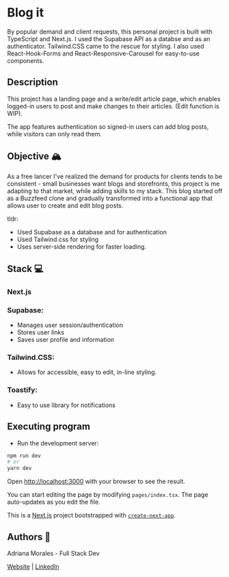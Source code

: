 # Blog it 

By popular demand and client requests, this personal project is built with TypeScript and Next.js. I used the Supabase API as a databse and as an authenticator. Tailwind.CSS came to the rescue for styling. I also used React-Hook-Forms and React-Responsive-Carousel for easy-to-use components.

## Description

This project has a landing page and a write/edit article page, which enables logged-in users to post and make changes to their articles. (Edit function is WIP).

The app features authentication so signed-in users can add blog posts, while visitors can only read them.

## Objective 🏔️

As a free lancer I've realized the demand for products for clients tends to be  consistent - small businesses want blogs and storefronts, this project is me adapting to that market, while adding skills to my stack. 
This blog started off as a Buzzfeed clone and gradually transformed into a functional app that allows user to create and edit blog posts. 

tldr:

- Used Supabase as a database and for authentication
- Used Tailwind.css for styling
- Uses server-side rendering for faster loading.

## Stack 💻

### Next.js

### Supabase:

- Manages user session/authentication
- Stores user links
- Saves user profile and information

### Tailwind.CSS:

- Allows for accessible, easy to edit, in-line styling.

### Toastify:

- Easy to use library for notifications

## Executing program

- Run the development server:

```bash
npm run dev
# or
yarn dev
```

Open [http://localhost:3000](http://localhost:3000) with your browser to see the result.

You can start editing the page by modifying `pages/index.tsx`. The page auto-updates as you edit the file.

This is a [Next.js](https://nextjs.org/) project bootstrapped with [`create-next-app`](https://github.com/vercel/next.js/tree/canary/packages/create-next-app).

## Authors 👩

Adriana Morales - Full Stack Dev

[Website](https://adrianamoralesdev.netlify.app/) | [LinkedIn](https://www.linkedin.com/in/adriana-morales-quiones/)
